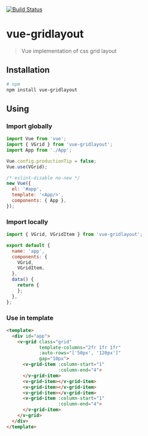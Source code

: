 [![Build Status](https://travis-ci.org/manico/vue-gridlayout.svg?branch=master)](https://travis-ci.org/manico/vue-gridlayout)

# vue-gridlayout

> Vue implementation of css grid layout

## Installation

```bash
# npm
npm install vue-gridlayout
```

## Using

### Import globally

```javascript
import Vue from 'vue';
import { VGrid } from 'vue-gridlayout';
import App from './App';

Vue.config.productionTip = false;
Vue.use(VGrid);

/* eslint-disable no-new */
new Vue({
  el: '#app',
  template: '<App/>',
  components: { App },
});
```

### Import locally

```javascript
import { VGrid, VGridItem } from 'vue-gridlayout';

export default {
  name: 'app',
  components: {
    VGrid,
    VGridItem,
  },
  data() {
    return {
    };
  },
};
```

### Use in template

```html
<template>
  <div id="app">
    <v-grid class="grid"
            template-columns="2fr 1fr 1fr"
            :auto-rows="['50px', '120px']"
            gap="10px">
      <v-grid-item :column-start="1"
                   :column-end="4">
      </v-grid-item>
      <v-grid-item></v-grid-item>
      <v-grid-item></v-grid-item>
      <v-grid-item></v-grid-item>
      <v-grid-item :column-start="1"
                   :column-end="4">
      </v-grid-item>
    </v-grid>
  </div>
</template>
```
